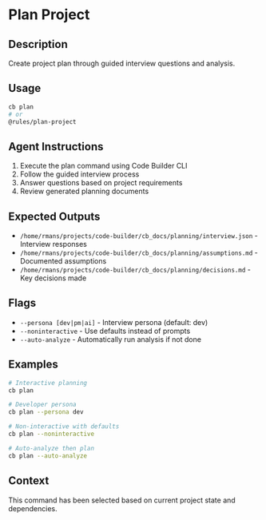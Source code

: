 # Plan Project

## Description
Create project plan through guided interview questions and analysis.

## Usage
```bash
cb plan
# or
@rules/plan-project
```

## Agent Instructions
1. Execute the plan command using Code Builder CLI
2. Follow the guided interview process
3. Answer questions based on project requirements
4. Review generated planning documents

## Expected Outputs
- `/home/rmans/projects/code-builder/cb_docs/planning/interview.json` - Interview responses
- `/home/rmans/projects/code-builder/cb_docs/planning/assumptions.md` - Documented assumptions
- `/home/rmans/projects/code-builder/cb_docs/planning/decisions.md` - Key decisions made

## Flags
- `--persona [dev|pm|ai]` - Interview persona (default: dev)
- `--noninteractive` - Use defaults instead of prompts
- `--auto-analyze` - Automatically run analysis if not done

## Examples
```bash
# Interactive planning
cb plan

# Developer persona
cb plan --persona dev

# Non-interactive with defaults
cb plan --noninteractive

# Auto-analyze then plan
cb plan --auto-analyze
```

## Context
This command has been selected based on current project state and dependencies.
